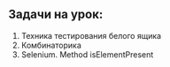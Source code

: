 ## Задачи на урок:

1. Техника тестирования белого ящика
2. Комбинаторика
3. Selenium. Method isElementPresent
